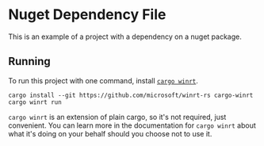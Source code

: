 # Nuget Dependency File

This is an example of a project with a dependency on a nuget package.

## Running

To run this project with one command, install [`cargo winrt`](https://github.com/microsoft/winrt-rs/blob/master/crates/cargo/README.md).

```
cargo install --git https://github.com/microsoft/winrt-rs cargo-winrt
cargo winrt run
```

`cargo winrt` is an extension of plain cargo, so it's not required, just convenient. You can learn more in the documentation for `cargo winrt` about what it's
doing on your behalf should you choose not to use it. 